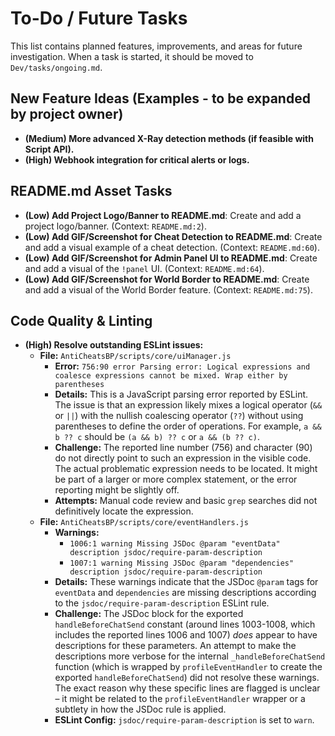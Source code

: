 # To-Do / Future Tasks

This list contains planned features, improvements, and areas for future investigation. When a task is started, it should be moved to `Dev/tasks/ongoing.md`.

## New Feature Ideas (Examples - to be expanded by project owner)
- **(Medium) More advanced X-Ray detection methods (if feasible with Script API).**
- **(High) Webhook integration for critical alerts or logs.**

## README.md Asset Tasks
- **(Low) Add Project Logo/Banner to README.md**: Create and add a project logo/banner. (Context: `README.md:2`).
- **(Low) Add GIF/Screenshot for Cheat Detection to README.md**: Create and add a visual example of a cheat detection. (Context: `README.md:60`).
- **(Low) Add GIF/Screenshot for Admin Panel UI to README.md**: Create and add a visual of the `!panel` UI. (Context: `README.md:64`).
- **(Low) Add GIF/Screenshot for World Border to README.md**: Create and add a visual of the World Border feature. (Context: `README.md:75`).

## Code Quality & Linting
- **(High) Resolve outstanding ESLint issues:**
    - **File:** `AntiCheatsBP/scripts/core/uiManager.js`
        - **Error:** `756:90 error Parsing error: Logical expressions and coalesce expressions cannot be mixed. Wrap either by parentheses`
        - **Details:** This is a JavaScript parsing error reported by ESLint. The issue is that an expression likely mixes a logical operator (`&&` or `||`) with the nullish coalescing operator (`??`) without using parentheses to define the order of operations. For example, `a && b ?? c` should be `(a && b) ?? c` or `a && (b ?? c)`.
        - **Challenge:** The reported line number (756) and character (90) do not directly point to such an expression in the visible code. The actual problematic expression needs to be located. It might be part of a larger or more complex statement, or the error reporting might be slightly off.
        - **Attempts:** Manual code review and basic `grep` searches did not definitively locate the expression.
    - **File:** `AntiCheatsBP/scripts/core/eventHandlers.js`
        - **Warnings:**
            - `1006:1 warning Missing JSDoc @param "eventData" description jsdoc/require-param-description`
            - `1007:1 warning Missing JSDoc @param "dependencies" description jsdoc/require-param-description`
        - **Details:** These warnings indicate that the JSDoc `@param` tags for `eventData` and `dependencies` are missing descriptions according to the `jsdoc/require-param-description` ESLint rule.
        - **Challenge:** The JSDoc block for the exported `handleBeforeChatSend` constant (around lines 1003-1008, which includes the reported lines 1006 and 1007) *does* appear to have descriptions for these parameters. An attempt to make the descriptions more verbose for the internal `_handleBeforeChatSend` function (which is wrapped by `profileEventHandler` to create the exported `handleBeforeChatSend`) did not resolve these warnings. The exact reason why these specific lines are flagged is unclear – it might be related to the `profileEventHandler` wrapper or a subtlety in how the JSDoc rule is applied.
        - **ESLint Config:** `jsdoc/require-param-description` is set to `warn`.
